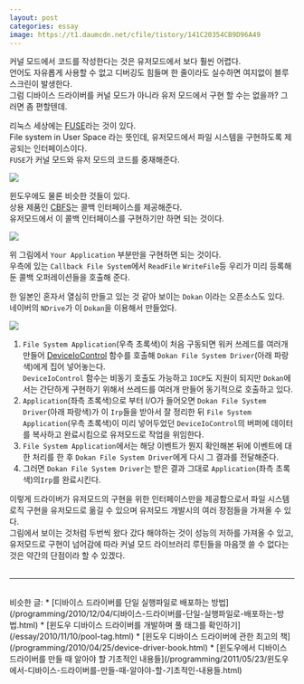 ```yaml
---
layout: post
categories: essay
image: https://t1.daumcdn.net/cfile/tistory/141C20354CB9D96A49
---
```


커널 모드에서 코드를 작성한다는 것은 유저모드에서 보다 훨씬 어렵다.  
언어도 자유롭게 사용할 수 없고 디버깅도 힘들며 한 줄이라도 실수하면 여지없이 블루스크린이 발생한다.  
그럼 디바이스 드라이버를 커널 모드가 아니라 유저 모드에서 구현 할 수는 없을까? 그러면 좀 편할텐데.

리눅스 세상에는 [FUSE](https://en.wikipedia.org/wiki/Filesystem_in_Userspace)라는 것이 있다.  
File system in User Space 라는 뜻인데, 유저모드에서 파일 시스템을 구현하도록 제공되는 인터페이스이다.  
`FUSE`가 커널 모드와 유저 모드의 코드를 중재해준다.

![](https://t1.daumcdn.net/cfile/tistory/17139C114CB9D7CE70)

윈도우에도 물론 비슷한 것들이 있다.  
상용 제품인 [CBFS](https://www.callback.com/cbfsfuse/)는 콜백 인터페이스를 제공해준다.  
유저모드에서 이 콜백 인터페이스를 구현하기만 하면 되는 것이다.

![](https://t1.daumcdn.net/cfile/tistory/183752334CB9D8592F)

위 그림에서 `Your Application` 부분만을 구현하면 되는 것이다.  
우측에 있는 `Callback File System`에서 `ReadFile` `WriteFile`등 우리가 미리 등록해둔 콜백 오퍼레이션들을 호출해 준다.

한 일본인 혼자서 열심히 만들고 있는 것 같아 보이는 `Dokan` 이라는 오픈소스도 있다.  
네이버의 `NDrive`가 이 `Dokan`을 이용해서 만들었다.

![](https://t1.daumcdn.net/cfile/tistory/141C20354CB9D96A49)

1. `File System Application`(우측 초록색)이 처음 구동되면 워커 쓰레드를 여러개 만들어 [DeviceIoControl](https://docs.microsoft.com/en-us/windows/win32/api/ioapiset/nf-ioapiset-deviceiocontrol) 함수를 호출해 `Dokan File System Driver`(아래 파랑색)에게 집어 넣어놓는다.    
`DeviceIoControl` 함수는 비동기 호출도 가능하고 `IOCP`도 지원이 되지만 `Dokan`에서는 간단하게 구현하기 위해서 쓰레드를 여러개 만들어 동기적으로 호출하고 있다.  
2. `Application`(좌측 초록색)으로 부터 I/O가 들어오면 `Dokan File System Driver`(아래 파랑색)가 이 `Irp`들을 받아서 잘 정리한 뒤 `File System Application`(우측 초록색)이 미리 넣어두었던 `DeviceIoControl`의 버퍼에 데이터를 복사하고 완료시킴으로 유저모드로 작업을 위임한다.  
3. `File System Application`에서는 해당 이벤트가 뭔지 확인해본 뒤에 이벤트에 대한 처리를 한 후 `Dokan File System Driver`에게 다시 그 결과를 전달해준다.    
4. 그러면 `Dokan File System Driver`는 받은 결과 그대로 `Application`(좌측 초록색)의`Irp`를 완료시킨다.

이렇게 드라이버가 유저모드의 구현을 위한 인터페이스만을 제공함으로서 파일 시스템 로직 구현을 유저모드로 옮길 수 있으며 유저모드 개발시의 여러 장점들을 가져올 수 있다.  
그림에서 보이는 것처럼 두번씩 왔다 갔다 해야하는 것이 성능의 저하를 가져올 수 있고, 유저모드로 구현이 넘어감에 따라 커널 모드 라이브러리 루틴들을 마음껏 쓸 수 없다는 것은 약간의 단점이라 할 수 있겠다.
<br>
<br>

---

<br>
비슷한 글:
* [디바이스 드라이버를 단일 실행파일로 배포하는 방법](/programming/2010/12/04/디바이스-드라이버를-단일-실행파일로-배포하는-방법.html)
* [윈도우 디바이스 드라이버를 개발하며 풀 태그를 확인하기](/essay/2010/11/10/pool-tag.html)
* [윈도우 디바이스 드라이버에 관한 최고의 책](/programming/2010/04/25/device-driver-book.html)
* [윈도우에서 디바이스 드라이버를 만들 때 알아야 할 기초적인 내용들](/programming/2011/05/23/윈도우에서-디바이스-드라이버를-만들-때-알아야-할-기초적인-내용들.html)